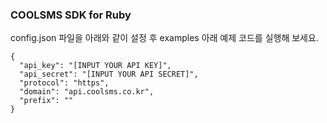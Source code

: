 ### COOLSMS SDK for Ruby 

config.json 파일을 아래와 같이 설정 후 examples 아래 예제 코드를 실행해 보세요.
```
{
  "api_key": "[INPUT YOUR API KEY]",
  "api_secret": "[INPUT YOUR API SECRET]",
  "protocol": "https",
  "domain": "api.coolsms.co.kr",
  "prefix": ""
}
```
